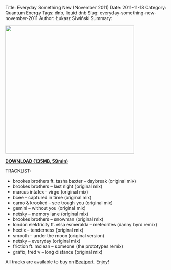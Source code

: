 Title: Everyday Something New (November 2011)
Date: 2011-11-18
Category: Quantum Energy
Tags: dnb, liquid dnb
Slug: everyday-something-new-november-2011
Author: Łukasz Siwiński
Summary: 

<!-- ### IMAGE ### -->
<a href ="https://drive.google.com/uc?export=download&id=0B_4_ynm06YZIY3RrUW1CNk1BaXM" 
    title="DOWNLOAD" target="_blank">
    <img width="400" src="https://drive.google.com/uc?export=download&id=0BzB_BNja1f1KUkVLWTdCLWVKTDA" />
</a>

<a href ="https://drive.google.com/file/d/0B_4_ynm06YZIY3RrUW1CNk1BaXM/edit?usp=sharing" 
    title="Quantum Energy - Everyday Something New (November 2011)" target="_blank">
**DOWNLOAD (135MB, 59min)**
</a>

TRACKLIST:  

* brookes brothers ft. tasha baxter – daybreak (original mix)
* brookes brothers – last night (original mix)
* marcus intalex – virgo (original mix)
* bcee – captured in time (original mix)
* camo & krooked – see trough you (original mix)
* gemini – without you (original mix)
* netsky – memory lane (original mix)
* brookes brothers – snowman (original mix)
* london elektricity ft. elsa esmeralda – meteorites (danny byrd remix)
* hectix – tenderness (original mix)
* smooth – under the moon (original version)
* netsky – everyday (original mix)
* friction ft. mclean – someone (the prototypes remix)
* grafix, fred v – long distance (original mix)

All tracks are available to buy on <a href="http://beatport.com" target="_blank">Beatport</a>.
Enjoy!